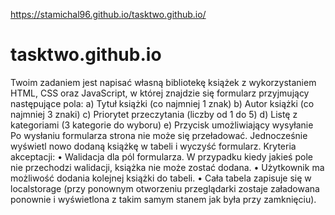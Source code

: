 https://stamichal96.github.io/tasktwo.github.io/

# tasktwo.github.io
Twoim zadaniem jest napisać własną bibliotekę książek z wykorzystaniem HTML, CSS oraz JavaScript, w której znajdzie się formularz przyjmujący następujące pola: a) Tytuł książki (co najmniej 1 znak) b) Autor książki (co najmniej 3 znaki) c) Priorytet przeczytania (liczby od 1 do 5) d) Listę z kategoriami (3 kategorie do wyboru) e) Przycisk umożliwiający wysyłanie Po wysłaniu formularza strona nie może się przeładować. Jednocześnie wyświetl nowo dodaną książkę w tabeli i wyczyść formularz. Kryteria akceptacji: • Walidacja dla pól formularza. W przypadku kiedy jakieś pole nie przechodzi walidacji, książka nie może zostać dodana. • Użytkownik ma możliwość dodania kolejnej książki do tabeli. • Cała tabela zapisuje się w localstorage (przy ponownym otworzeniu przeglądarki zostaje załadowana ponownie i wyświetlona z takim samym stanem jak była przy zamknięciu).
